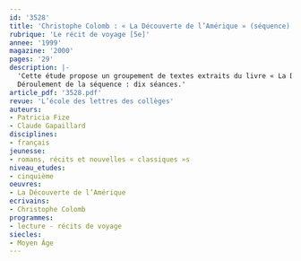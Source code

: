 ```yaml
---
id: '3528'
title: 'Christophe Colomb : « La Découverte de l’Amérique » (séquence)'
rubrique: 'Le récit de voyage [5e]'
annee: '1999'
magazine: '2000'
pages: '29'
description: |-
  'Cette étude propose un groupement de textes extraits du livre « La Découverte de l’Amérique », édition abrégée des « Œuvres complètes » de Christophe Colomb (l’école des loisirs). Ce dernier, dont les projets ont été inspirés par la lecture des récits de Marco Polo, pensait atteindre les Indes. Il y recherchait avant tout or et épices. C’est au nom des souverains d’Espagne et du Christ qu’il entreprend son voyage. Ses écrits ne se contenteront donc pas de traduire l’émerveillement devant chaque nouvelle découverte, mais justifieront également la légitimité des conquêtes. Ces thématiques, qui apparaissent tout au long des récits de l’époque, ont guidé le choix des extraits proposés. Si, pour tout genre de discours, la prise en charge du contexte de production est nécessaire, elle est, pour le récit de voyage, prédominante.
  Déroulement de la séquence : dix séances.'
article_pdf: '3528.pdf'
revue: 'L’école des lettres des collèges'
auteurs:
- Patricia Fize
- Claude Gapaillard
disciplines:
- français
jeunesse:
- romans, récits et nouvelles « classiques »s
niveau_etudes:
- cinquième
oeuvres:
- La Découverte de l’Amérique
ecrivains:
- Christophe Colomb
programmes:
- lecture - récits de voyage
siecles:
- Moyen Âge
---
```

